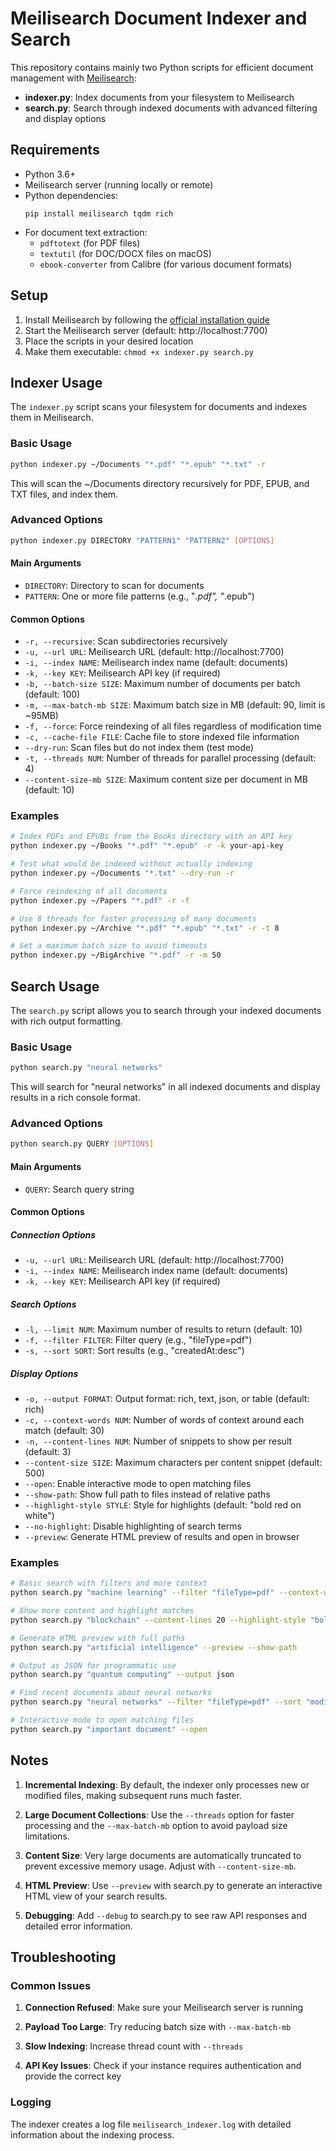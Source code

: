 # Meilisearch Document Indexer and Search

This repository contains mainly two Python scripts for efficient document management with [Meilisearch](https://www.meilisearch.com/):

- **indexer.py**: Index documents from your filesystem to Meilisearch
- **search.py**: Search through indexed documents with advanced filtering and display options

## Requirements

- Python 3.6+
- Meilisearch server (running locally or remote)
- Python dependencies:
  ```
  pip install meilisearch tqdm rich
  ```
- For document text extraction:
  - `pdftotext` (for PDF files)
  - `textutil` (for DOC/DOCX files on macOS)
  - `ebook-converter` from Calibre (for various document formats)

## Setup

1. Install Meilisearch by following the [official installation guide](https://docs.meilisearch.com/learn/getting_started/installation.html)
2. Start the Meilisearch server (default: http://localhost:7700)
3. Place the scripts in your desired location
4. Make them executable: `chmod +x indexer.py search.py`

## Indexer Usage

The `indexer.py` script scans your filesystem for documents and indexes them in Meilisearch.

### Basic Usage

```bash
python indexer.py ~/Documents "*.pdf" "*.epub" "*.txt" -r
```

This will scan the ~/Documents directory recursively for PDF, EPUB, and TXT files, and index them.

### Advanced Options

```bash
python indexer.py DIRECTORY "PATTERN1" "PATTERN2" [OPTIONS]
```

#### Main Arguments

- `DIRECTORY`: Directory to scan for documents
- `PATTERN`: One or more file patterns (e.g., "*.pdf", "*.epub")

#### Common Options

- `-r, --recursive`: Scan subdirectories recursively
- `-u, --url URL`: Meilisearch URL (default: http://localhost:7700)
- `-i, --index NAME`: Meilisearch index name (default: documents)
- `-k, --key KEY`: Meilisearch API key (if required)
- `-b, --batch-size SIZE`: Maximum number of documents per batch (default: 100)
- `-m, --max-batch-mb SIZE`: Maximum batch size in MB (default: 90, limit is ~95MB)
- `-f, --force`: Force reindexing of all files regardless of modification time
- `-c, --cache-file FILE`: Cache file to store indexed file information
- `--dry-run`: Scan files but do not index them (test mode)
- `-t, --threads NUM`: Number of threads for parallel processing (default: 4)
- `--content-size-mb SIZE`: Maximum content size per document in MB (default: 10)

### Examples

```bash
# Index PDFs and EPUBs from the Books directory with an API key
python indexer.py ~/Books "*.pdf" "*.epub" -r -k your-api-key

# Test what would be indexed without actually indexing
python indexer.py ~/Documents "*.txt" --dry-run -r

# Force reindexing of all documents
python indexer.py ~/Papers "*.pdf" -r -f

# Use 8 threads for faster processing of many documents
python indexer.py ~/Archive "*.pdf" "*.epub" "*.txt" -r -t 8

# Set a maximum batch size to avoid timeouts
python indexer.py ~/BigArchive "*.pdf" -r -m 50
```

## Search Usage

The `search.py` script allows you to search through your indexed documents with rich output formatting.

### Basic Usage

```bash
python search.py "neural networks"
```

This will search for "neural networks" in all indexed documents and display results in a rich console format.

### Advanced Options

```bash
python search.py QUERY [OPTIONS]
```

#### Main Arguments

- `QUERY`: Search query string

#### Common Options

##### Connection Options
- `-u, --url URL`: Meilisearch URL (default: http://localhost:7700)
- `-i, --index NAME`: Meilisearch index name (default: documents)
- `-k, --key KEY`: Meilisearch API key (if required)

##### Search Options
- `-l, --limit NUM`: Maximum number of results to return (default: 10)
- `-f, --filter FILTER`: Filter query (e.g., "fileType=pdf")
- `-s, --sort SORT`: Sort results (e.g., "createdAt:desc")

##### Display Options
- `-o, --output FORMAT`: Output format: rich, text, json, or table (default: rich)
- `-c, --context-words NUM`: Number of words of context around each match (default: 30)
- `-n, --content-lines NUM`: Number of snippets to show per result (default: 3)
- `--content-size SIZE`: Maximum characters per content snippet (default: 500)
- `--open`: Enable interactive mode to open matching files
- `--show-path`: Show full path to files instead of relative paths
- `--highlight-style STYLE`: Style for highlights (default: "bold red on white")
- `--no-highlight`: Disable highlighting of search terms
- `--preview`: Generate HTML preview of results and open in browser

### Examples

```bash
# Basic search with filters and more context
python search.py "machine learning" --filter "fileType=pdf" --context-words 50

# Show more content and highlight matches
python search.py "blockchain" --content-lines 20 --highlight-style "bold red"

# Generate HTML preview with full paths
python search.py "artificial intelligence" --preview --show-path

# Output as JSON for programmatic use
python search.py "quantum computing" --output json

# Find recent documents about neural networks
python search.py "neural networks" --filter "fileType=pdf" --sort "modifiedAt:desc"

# Interactive mode to open matching files
python search.py "important document" --open
```

## Notes

1. **Incremental Indexing**: By default, the indexer only processes new or modified files, making subsequent runs much faster.

2. **Large Document Collections**: Use the `--threads` option for faster processing and the `--max-batch-mb` option to avoid payload size limitations.

3. **Content Size**: Very large documents are automatically truncated to prevent excessive memory usage. Adjust with `--content-size-mb`.

4. **HTML Preview**: Use `--preview` with search.py to generate an interactive HTML view of your search results.

5. **Debugging**: Add `--debug` to search.py to see raw API responses and detailed error information.

## Troubleshooting

### Common Issues

1. **Connection Refused**: Make sure your Meilisearch server is running

2. **Payload Too Large**: Try reducing batch size with `--max-batch-mb`

3. **Slow Indexing**: Increase thread count with `--threads`

4. **API Key Issues**: Check if your instance requires authentication and provide the correct key

### Logging

The indexer creates a log file `meilisearch_indexer.log` with detailed information about the indexing process.
